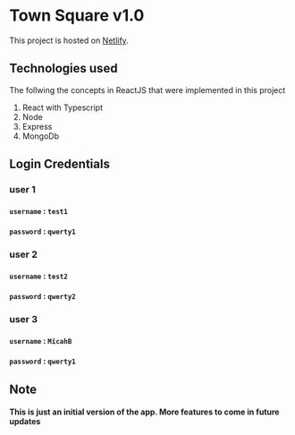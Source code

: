 # Town Square v1.0

This project is hosted on  [Netlify](https://knowlib.netlify.app/).

## Technologies used
The follwing the concepts in ReactJS that were implemented in this project
1. React with Typescript
2. Node
3. Express
4. MongoDb

## Login Credentials

### user 1
#### `username` : `test1`
#### `password` : `qwerty1`

### user 2
#### `username` : `test2`
#### `password` : `qwerty2`

### user 3
#### `username` : `MicahB`
#### `password` : `qwerty1`




## Note
#### This is just an initial version of the app. More features to come in future updates